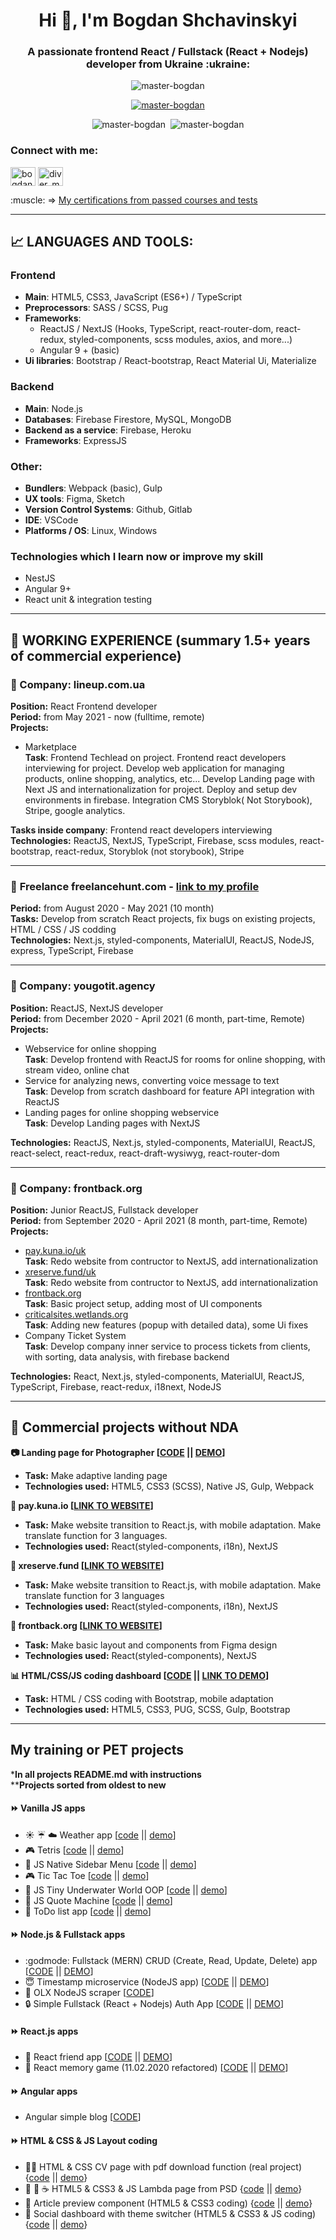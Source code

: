 <h1 align="center">Hi 👋, I'm Bogdan Shchavinskyi</h1>
<h3 align="center">A passionate frontend React / Fullstack (React + Nodejs) developer from Ukraine :ukraine:</h3>
<p align="center"> <img src="https://komarev.com/ghpvc/?username=master-bogdan&label=Profile%20views&color=0e75b6&style=flat-square" alt="master-bogdan" /> </p>

<p align="center"> <a href="https://github.com/ryo-ma/github-profile-trophy"><img src="https://github-profile-trophy.vercel.app/?username=master-bogdan&theme=onedark" alt="master-bogdan" /></a> </p>

<p align="center">
  <img src="https://github-readme-stats.vercel.app/api/top-langs?username=master-bogdan&show_icons=true&theme=dark&locale=en&layout=compact" alt="master-bogdan" />&nbsp;
  <img src="https://github-readme-stats.vercel.app/api?username=master-bogdan&show_icons=true&theme=dark&locale=en" alt="master-bogdan" />
</p>

<h3 align="left">Connect with me:</h3>
<p align="left">
  <a href="https://linkedin.com/in/bogdan-shchavinskyi-a36910146" target="blank"><img align="center" src="https://raw.githubusercontent.com/rahuldkjain/github-profile-readme-generator/master/src/images/icons/Social/linked-in-alt.svg" alt="bogdan-shchavinskyi-a36910146" height="30" width="40" /></a>
  <a href="https://instagram.com/diver_masterbogdan" target="blank"><img align="center" src="https://raw.githubusercontent.com/rahuldkjain/github-profile-readme-generator/master/src/images/icons/Social/instagram.svg" alt="diver_masterbogdan" height="30" width="40" /></a>
</p>

<p align="left">
  <span>:muscle: => </span>
  <a href="https://github.com/master-bogdan/master-bogdan/tree/master/certificates" target="_blank">
   My certifications from passed courses and tests
  </a>
</p>


___

## :chart_with_upwards_trend: LANGUAGES AND TOOLS:
### **Frontend**
- **Main**: HTML5, CSS3, JavaScript (ES6+) / TypeScript
- **Preprocessors**: SASS / SCSS, Pug
- **Frameworks**: 
  - ReactJS / NextJS (Hooks, TypeScript, react-router-dom, react-redux, styled-components, scss modules, axios, and more...) 
  - Angular 9 + (basic)
- **Ui libraries**: Bootstrap / React-bootstrap, React Material Ui, Materialize
### **Backend**
- **Main**: Node.js
- **Databases**: Firebase Firestore, MySQL, MongoDB
- **Backend as a service**: Firebase, Heroku
- **Frameworks**: ExpressJS 
### **Other**: 
- **Bundlers**: Webpack (basic), Gulp
- **UX tools**: Figma, Sketch
- **Version Control Systems**: Github, Gitlab
- **IDE**: VSCode
- **Platforms / OS**: Linux, Windows
 
### **Technologies which I learn now or improve my skill**
- NestJS
- Angular 9+
- React unit & integration testing  

___

## :construction_worker: WORKING EXPERIENCE (summary 1.5+ years of commercial experience)

### 🤝 Company: **lineup.com.ua**  
**Position:** React Frontend developer  
**Period:** from May 2021 - now (fulltime, remote)  
**Projects:**   
- Marketplace    
**Task**: Frontend Techlead on project. Frontend react developers interviewing for project. Develop web application for managing products, online shopping, analytics, etc... Develop Landing page with Next JS and internationalization for project. Deploy and setup dev environments in firebase. Integration CMS Storyblok( Not Storybook), Stripe, google analytics.  

**Tasks inside company**:  Frontend react developers interviewing  
**Technologies:** ReactJS, NextJS, TypeScript, Firebase, scss modules, react-bootstrap, react-redux, Storyblok (not storybook), Stripe  
___

### 🤝 **Freelance** freelancehunt.com - [link to my profile](https://freelancehunt.com/freelancer/master-bogdan.html)  
**Period:** from August 2020 - May 2021 (10 month)  
**Tasks:** Develop from scratch React projects, fix bugs on existing projects, HTML / CSS / JS codding   
**Technologies:** Next.js, styled-components, MaterialUI, ReactJS, NodeJS, express, TypeScript, Firebase  
___

### 🤝 Company: **yougotit.agency**  
**Position:** ReactJS, NextJS developer  
**Period:** from December 2020 - April 2021 (6 month, part-time, Remote)  
**Projects:**   
- Webservice for online shopping    
**Task**:  Develop frontend with ReactJS for rooms for online shopping, with stream video, online chat
- Service for analyzing news, converting voice message to text   
**Task**:  Develop from scratch dashboard for feature API integration with ReactJS
- Landing pages for online shopping webservice   
**Task**:  Develop Landing pages with NextJS  

**Technologies:** ReactJS, Next.js, styled-components, MaterialUI, ReactJS, react-select, react-redux, react-draft-wysiwyg, react-router-dom  
___

### 🤝 Company: **frontback.org**  
**Position:** Junior ReactJS, Fullstack developer  
**Period:** from September 2020 - April 2021 (8 month, part-time, Remote)  
**Projects:**   
- [pay.kuna.io/uk](https://pay.kuna.io/uk)    
**Task**:  Redo website from contructor to NextJS, add internationalization
- [xreserve.fund/uk](https://xreserve.fund/uk)   
**Task**:  Redo website from contructor to NextJS, add internationalization
- [frontback.org](https://frontback.org/)   
**Task**:  Basic project setup, adding most of UI components
- [criticalsites.wetlands.org](https://criticalsites.wetlands.org/en)   
**Task**:  Adding new features (popup with detailed data), some Ui fixes
- Company Ticket System   
**Task**:  Develop company inner service to process tickets from clients, with sorting, data analysis, with firebase backend   

**Technologies:** React, Next.js, styled-components, MaterialUI, ReactJS, TypeScript, Firebase, react-redux, i18next, NodeJS  

---

## :department_store: Commercial projects without NDA  

**:camera: Landing page for Photographer [[CODE](https://github.com/master-bogdan/nastya-project) || [DEMO](https://master-bogdan.github.io/nastya-project/)]**   
- **Task:** Make adaptive landing page 
- **Technologies used:** HTML5, CSS3 (SCSS), Native JS, Gulp, Webpack   

**:currency_exchange: pay.kuna.io [[LINK TO WEBSITE](https://pay.kuna.io/uk)]**  
- **Task:** Make website transition to React.js, with mobile adaptation. Make translate function for 3 languages.
- **Technologies used:** React(styled-components, i18n), NextJS    

**:currency_exchange: xreserve.fund [[LINK TO WEBSITE](https://xreserve.fund/uk)]**  
- **Task:** Make website transition to React.js, with mobile adaptation. Make translate function for 3 languages
- **Technologies used:** React(styled-components, i18n), NextJS   
  
**:rocket: frontback.org [[LINK TO WEBSITE](https://frontback.org/)]**
- **Task:** Make basic layout and components from Figma design
- **Technologies used:** React(styled-components), NextJS 

**:bar_chart: HTML/CSS/JS coding dashboard [[CODE](https://github.com/master-bogdan/crew-only-dashboard) || [LINK TO DEMO](https://master-bogdan.github.io/crew-only-dashboard/)]**
- **Task:** HTML / CSS coding with Bootstrap, mobile adaptation
- **Technologies used:** HTML5, CSS3, PUG, SCSS, Gulp, Bootstrap  

---

## My training or PET projects
***In all projects README.md with instructions**  
****Projects sorted from oldest to new**

#### :fast_forward: Vanilla JS apps
- :sunny: :umbrella: :cloud: Weather app 
[[code](https://github.com/master-bogdan/weather-app) || [demo](https://master-bogdan.github.io/weather-app/)]
- :video_game: Tetris
[[code](https://github.com/master-bogdan/js-tetris) || [demo](https://master-bogdan.github.io/js-tetris/)]
- :open_file_folder: JS Native Sidebar Menu
[[code](https://github.com/master-bogdan/js-sidebar-menu) || [demo](https://master-bogdan.github.io/js-sidebar-menu/)]
- :video_game: Tic Tac Toe
[[code](https://github.com/master-bogdan/js-tic-tac-toe) || [demo](https://master-bogdan.github.io/js-tic-tac-toe/)]
- :whale2: JS Tiny Underwater World OOP
[[code](https://github.com/master-bogdan/js-tiny-world) || [demo](https://master-bogdan.github.io/js-tiny-world/)]
- :closed_book: JS Quote Machine
[[code](https://github.com/master-bogdan/js-quote-machine) || [demo](https://master-bogdan.github.io/js-quote-machine/)]
- :scroll: ToDo list app 
[[code](https://github.com/master-bogdan/js-todo-list) || [demo](https://master-bogdan.github.io/js-todo-list/)]  
  
#### :fast_forward: Node.js & Fullstack apps  
- :godmode: Fullstack (MERN) CRUD (Create, Read, Update, Delete) app [[CODE](https://github.com/master-bogdan/crud-fullstack) || [DEMO](https://crud-fullstack.vercel.app/)]  
- :innocent: Timestamp microservice (NodeJS app)
[[CODE](https://github.com/master-bogdan/timestamp-microservice) || [DEMO](https://shrouded-cove-70508.herokuapp.com/)]  
- :space_invader: OLX NodeJS scraper [[CODE](https://github.com/master-bogdan/nodejs-olx-scraper)]  
- :lock: Simple Fullstack (React + Nodejs) Auth App [[CODE](https://github.com/master-bogdan/fulllstack-auth) || [DEMO](https://fullstack-auth.herokuapp.com/)]  

#### :fast_forward: React.js apps
- :dolls: React friend app
[[CODE](https://github.com/master-bogdan/react-friends-app/tree/master) || [DEMO](https://master-bogdan.github.io/react-friends-app/)]
- :dart: React memory game (11.02.2020 refactored)
[[CODE](https://github.com/master-bogdan/react-memory-pair-game/tree/master) || [DEMO](https://master-bogdan.github.io/react-memory-pair-game/)]  

#### :fast_forward: Angular apps
- Angular simple blog
[[CODE](https://github.com/master-bogdan/angular-blog)]  
  
#### :fast_forward: HTML & CSS & JS Layout coding  
- :ok_woman: HTML & CSS CV page with pdf download function (real project)
{[code](https://github.com/master-bogdan/Irina-resume) || [demo](https://master-bogdan.github.io/Irina-resume/)}
- :hamburger: :wine_glass: :coffee: HTML5 & CSS3 & JS Lambda page from PSD
{[code](https://github.com/master-bogdan/lambda-project) || [demo](https://master-bogdan.github.io/lambda-project/)}
- :ticket: Article preview component (HTML5 & CSS3 coding)
{[code](https://github.com/master-bogdan/fm-article-preview-component) || [demo](https://master-bogdan.github.io/fm-article-preview-component/)}
- :city_sunset: Social dashboard with theme switcher (HTML5 & CSS3 & JS coding)
{[code](https://github.com/master-bogdan/fm-dashboard) || [demo](https://master-bogdan.github.io/fm-dashboard/)}
